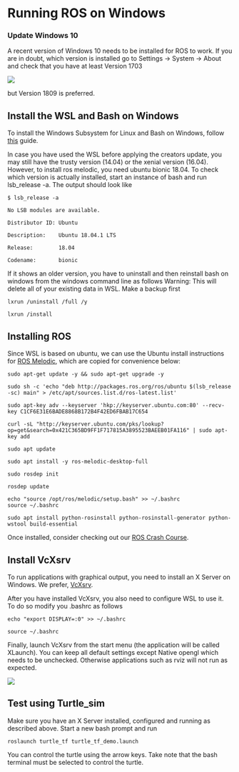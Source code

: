 # Running ROS on Windows

### Update Windows 10

A recent version of Windows 10 needs to be installed for ROS to work. If you are in doubt, which version is installed go to Settings -> System -> About and check that you have at least Version 1703

![](https://janbernloehr.de/assets/images/RosOnWsl/WinVersion.png)

but Version 1809 is preferred.

## Install the WSL and Bash on Windows

To install the Windows Subsystem for Linux and Bash on Windows, follow [this](https://docs.microsoft.com/en-us/windows/wsl/install-win10) guide.

In case you have used the WSL before applying the creators update, you may still have the trusty version (14.04) or the xenial version (16.04). However, to install ros melodic, you need ubuntu bionic 18.04. To check which version is actually installed, start an instance of bash and run lsb_release -a. The output should look like

`$ lsb_release -a`

`No LSB modules are available.`

`Distributor ID: Ubuntu`

`Description:    Ubuntu 18.04.1 LTS`

`Release:        18.04`

`Codename:       bionic`

If it shows an older version, you have to uninstall and then reinstall bash on windows from the windows command line as follows Warning: This will delete all of your existing data in WSL. Make a backup first

`lxrun /uninstall /full /y`

`lxrun /install`

## Installing ROS

Since WSL is based on ubuntu, we can use the Ubuntu install instructions for [ROS Melodic](http://wiki.ros.org/melodic/Installation/Ubuntu), which are copied for convenience below:

`sudo apt-get update -y && sudo apt-get upgrade -y`

``sudo sh -c 'echo "deb http://packages.ros.org/ros/ubuntu $(lsb_release -sc) main" > /etc/apt/sources.list.d/ros-latest.list'``

`sudo apt-key adv --keyserver 'hkp://keyserver.ubuntu.com:80' --recv-key C1CF6E31E6BADE8868B172B4F42ED6FBAB17C654`

``curl -sL "http://keyserver.ubuntu.com/pks/lookup?op=get&search=0x421C365BD9FF1F717815A3895523BAEEB01FA116" | sudo apt-key add``

``sudo apt update``

``sudo apt install -y ros-melodic-desktop-full``

``sudo rosdep init``

``rosdep update``

```
echo "source /opt/ros/melodic/setup.bash" >> ~/.bashrc
source ~/.bashrc
```

`sudo apt install python-rosinstall python-rosinstall-generator python-wstool build-essential`

Once installed, consider checking out our [ROS Crash Course](ROS-Crash-Course).

## Install VcXsrv

To run applications with graphical output, you need to install an X Server on Windows. We prefer, [VcXsrv](https://sourceforge.net/projects/vcxsrv/).

After you have installed VcXsrv, you also need to configure WSL to use it. To do so modify you .bashrc as follows

`echo "export DISPLAY=:0" >> ~/.bashrc`

`source ~/.bashrc`

Finally, launch VcXsrv from the start menu (the application will be called XLaunch). You can keep all default settings except Native opengl which needs to be unchecked. Otherwise applications such as rviz will not run as expected.

![](https://janbernloehr.de/assets/images/RosOnWsl/NoNativeOpenGl.PNG)

## Test using Turtle_sim

Make sure you have an X Server installed, configured and running as described above.
Start a new bash prompt and run

`roslaunch turtle_tf turtle_tf_demo.launch`

You can control the turtle using the arrow keys. Take note that the bash terminal must be selected to control the turtle.
